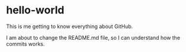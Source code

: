 # hello-world

This is me getting to know everything about GitHub.

I am about to change the README.md file, so I can understand how the commits works.
